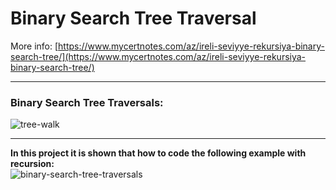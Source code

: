 # Binary Search Tree Traversal

More info: [https://www.mycertnotes.com/az/ireli-seviyye-rekursiya-binary-search-tree/](https://www.mycertnotes.com/az/ireli-seviyye-rekursiya-binary-search-tree/)

***

### Binary Search Tree Traversals:
![tree-walk](http://www.mycertnotes.com/wp-content/uploads/2017/08/bst-walk-tree.jpg)

***

__**In this project it is shown that how to code the following example with recursion:**__ <br/>
![binary-search-tree-traversals](http://www.mycertnotes.com/wp-content/uploads/2017/08/binary-search-tree-traversals.jpg)
